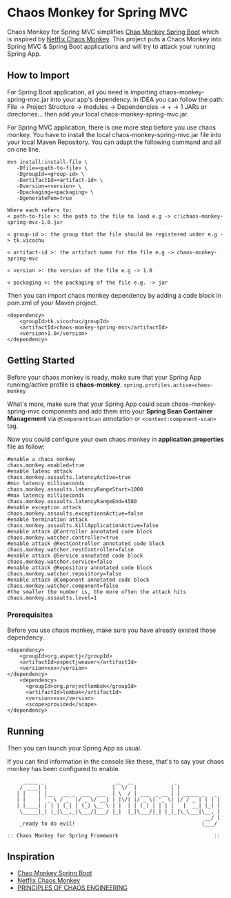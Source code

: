 # Chaos Monkey for Spring MVC

Chaos Monkey for Spring MVC simplifies [Chao Monkey Spring Boot](https://github.com/codecentric/chaos-monkey-spring-boot) which is inspired by [Netflix Chaos Monkey](https://github.com/Netflix/chaosmonkey). This project puts a Chaos Monkey into Spring MVC & Spring Boot applications and will try to attack your running Spring App.

## How to Import

For Spring Boot application, all you need is importing chaos-monkey-spring-mvc.jar into your app's dependency. In IDEA you can follow the path: File -> Project Structure -> modules -> Dependencies -> + -> 1 JARs or directories... then add your local chaos-monkey-spring-mvc.jar.

For Spring MVC application, there is one more step before you use chaos monkey. You have to install the local chaos-monkey-spring-mvc.jar file into your local Maven Repository. You can adapt the following command and all on one line.

```
mvn install:install-file \
   -Dfile=<path-to-file> \
   -DgroupId=<group-id> \
   -DartifactId=<artifact-id> \
   -Dversion=<version> \
   -Dpackaging=<packaging> \
   -DgeneratePom=true

Where each refers to:
< path-to-file >: the path to the file to load e.g -> c:\chaos-monkey-spring-mvc-1.0.jar

< group-id >: the group that the file should be registered under e.g -> tk.vicochu

< artifact-id >: the artifact name for the file e.g -> chaos-monkey-spring-mvc

< version >: the version of the file e.g -> 1.0

< packaging >: the packaging of the file e.g. -> jar
```

Then you can import chaos monkey dependency by adding a code block in pom.xml of your Maven project.

```
<dependency>
    <groupId>tk.vicochu</groupId>
    <artifactId>chaos-monkey-spring-mvc</artifactId>
    <version>1.0</version>
</dependency>
```

## Getting Started

Before your chaos monkey is ready, make sure that your Spring App running/active profile is **chaos-monkey**. `spring.profiles.active=chaos-monkey`

What's more, make sure that your Spring App could scan chaos-monkey-spring-mvc components and add them into your **Spring Bean Container Management** via `@ComponentScan` annotation or `<context:component-scan>` tag.

Now you could configure your own chaos monkey in **application.properties** file as follow:

```
#enable a chaos monkey
chaos.monkey.enabled=true
#enable latenc attack
chaos.monkey.assaults.latencyActive=true
#min latency milliseconds
chaos.monkey.assaults.latencyRangeStart=1000
#max latency milliseconds
chaos.monkey.assaults.latencyRangeEnd=4500
#enable exception attack
chaos.monkey.assaults.exceptionsActive=false
#enable termination attack
chaos.monkey.assaults.killApplicationActive=false
#enable attack @Controller annotated code block
chaos.monkey.watcher.controller=true
#enable attack @RestController annotated code block
chaos.monkey.watcher.restController=false
#enable attack @Service annotated code block
chaos.monkey.watcher.service=false
#enable attack @Repository annotated code block
chaos.monkey.watcher.repository=false
#enable attack @Component annotated code block
chaos.monkey.watcher.component=false
#the smaller the number is, the more often the attack hits
chaos.monkey.assaults.level=1
```

### Prerequisites

Before you use chaos monkey, make sure you have already existed those dependency.

```
<dependency>
	<groupId>org.aspectj</groupId>
	<artifactId>aspectjweaver</artifactId>
	<version>xxx</version>
</dependency>
    <dependency>
      <groupId>org.projectlombok</groupId>
      <artifactId>lombok</artifactId>
      <version>xxx</version>
      <scope>provided</scope>
</dependency>
```

## Running

Then you can launch your Spring App as usual.

If you can find information in the console like these, that's to say your chaos monkey has been configured to enable.

```
     _____ _                       __  __             _
    / ____| |                     |  \/  |           | |
   | |    | |__   __ _  ___  ___  | \  / | ___  _ __ | | _____ _   _
   | |    | '_ \ / _` |/ _ \/ __| | |\/| |/ _ \| '_ \| |/ / _ | | | |
   | |____| | | | (_| | (_) \__ \ | |  | | (_) | | | |   |  __| |_| |
    \_____|_| |_|\__,_|\___/|___/ |_|  |_|\___/|_| |_|_|\_\___|\__, |
                                                                __/ |
    _ready to do evil!                                         |___/

:: Chaos Monkey for Spring Framework                               ::
```

## Inspiration

- [Chao Monkey Spring Boot](https://github.com/codecentric/chaos-monkey-spring-boot)
- [Netflix Chaos Monkey](https://github.com/Netflix/chaosmonkey)
- [PRINCIPLES OF CHAOS ENGINEERING](http://principlesofchaos.org/)